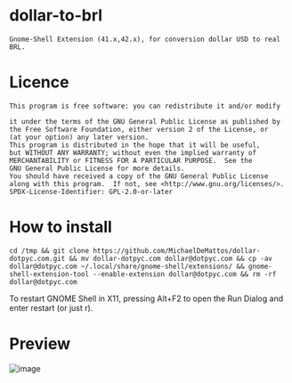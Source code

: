 # dollar-to-brl
```
Gnome-Shell Extension (41.x,42.x), for conversion dollar USD to real BRL.
```

# Licence
```
This program is free software: you can redistribute it and/or modify

it under the terms of the GNU General Public License as published by
the Free Software Foundation, either version 2 of the License, or
(at your option) any later version.
This program is distributed in the hope that it will be useful,
but WITHOUT ANY WARRANTY; without even the implied warranty of
MERCHANTABILITY or FITNESS FOR A PARTICULAR PURPOSE.  See the
GNU General Public License for more details.
You should have received a copy of the GNU General Public License
along with this program.  If not, see <http://www.gnu.org/licenses/>.
SPDX-License-Identifier: GPL-2.0-or-later
```


# How to install
```
cd /tmp && git clone https://github.com/MichaelDeMattos/dollar-dotpyc.com.git && mv dollar-dotpyc.com dollar@dotpyc.com && cp -av dollar@dotpyc.com ~/.local/share/gnome-shell/extensions/ && gnome-shell-extension-tool --enable-extension dollar@dotpyc.com && rm -rf dollar@dotpyc.com
```
To restart GNOME Shell in X11, pressing Alt+F2 to open the Run Dialog and enter restart (or just r).

# Preview
![image](https://user-images.githubusercontent.com/57331815/139193026-c7a321e5-0ba2-45e4-85dc-d1924045f43a.png)

